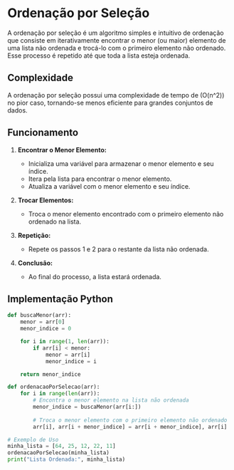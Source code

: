 # Ordenação por Seleção

A ordenação por seleção é um algoritmo simples e intuitivo de ordenação que consiste em iterativamente encontrar o menor (ou maior) elemento de uma lista não ordenada e trocá-lo com o primeiro elemento não ordenado. Esse processo é repetido até que toda a lista esteja ordenada.

## Complexidade
A ordenação por seleção possui uma complexidade de tempo de \(O(n^2)\) no pior caso, tornando-se menos eficiente para grandes conjuntos de dados.

## Funcionamento

1. **Encontrar o Menor Elemento:**
   - Inicializa uma variável para armazenar o menor elemento e seu índice.
   - Itera pela lista para encontrar o menor elemento.
   - Atualiza a variável com o menor elemento e seu índice.

2. **Trocar Elementos:**
   - Troca o menor elemento encontrado com o primeiro elemento não ordenado na lista.

3. **Repetição:**
   - Repete os passos 1 e 2 para o restante da lista não ordenada.

4. **Conclusão:**
   - Ao final do processo, a lista estará ordenada.

## Implementação Python

```python
def buscaMenor(arr):
    menor = arr[0]
    menor_indice = 0

    for i in range(1, len(arr)):
        if arr[i] < menor:
            menor = arr[i]
            menor_indice = i 

    return menor_indice

def ordenacaoPorSelecao(arr):
    for i in range(len(arr)):
        # Encontra o menor elemento na lista não ordenada
        menor_indice = buscaMenor(arr[i:])
        
        # Troca o menor elemento com o primeiro elemento não ordenado
        arr[i], arr[i + menor_indice] = arr[i + menor_indice], arr[i]

# Exemplo de Uso
minha_lista = [64, 25, 12, 22, 11]
ordenacaoPorSelecao(minha_lista)
print("Lista Ordenada:", minha_lista)

